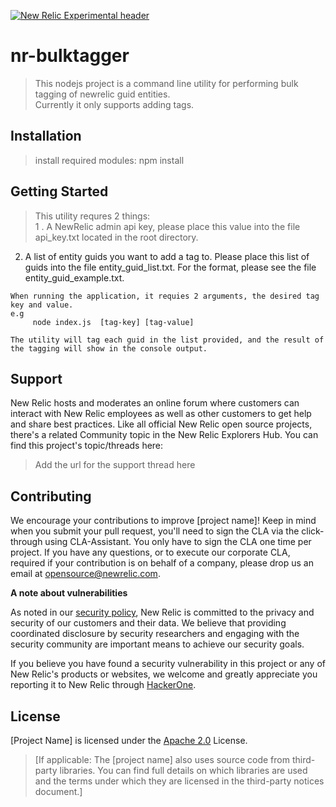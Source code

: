 [![New Relic Experimental header](https://github.com/newrelic/opensource-website/raw/master/src/images/categories/Experimental.png)](https://opensource.newrelic.com/oss-category/#new-relic-experimental)

# nr-bulktagger 

> This nodejs project is a command line utility for performing bulk tagging of newrelic guid entities.  
  Currently it only supports adding tags.  

## Installation

>  install required modules:  npm install

## Getting Started
> This utility requres 2 things:  
  1 .  A NewRelic admin api key,  please place this value into the file api_key.txt located in the root directory.
  2.  A list of entity guids you want to add a tag to.   Please place this list of guids into the file entity_guid_list.txt.
      For the format, please see the file entity_guid_example.txt.   
	  
	When running the application, it requies 2 arguments, the desired tag key and value.  
    e.g
         node index.js  [tag-key] [tag-value]   
		 
	The utility will tag each guid in the list provided, and the result of the tagging will show in the console output.

## Support

New Relic hosts and moderates an online forum where customers can interact with New Relic employees as well as other customers to get help and share best practices. Like all official New Relic open source projects, there's a related Community topic in the New Relic Explorers Hub. You can find this project's topic/threads here:

>Add the url for the support thread here

## Contributing
We encourage your contributions to improve [project name]! Keep in mind when you submit your pull request, you'll need to sign the CLA via the click-through using CLA-Assistant. You only have to sign the CLA one time per project.
If you have any questions, or to execute our corporate CLA, required if your contribution is on behalf of a company,  please drop us an email at opensource@newrelic.com.

**A note about vulnerabilities**

As noted in our [security policy](../../security/policy), New Relic is committed to the privacy and security of our customers and their data. We believe that providing coordinated disclosure by security researchers and engaging with the security community are important means to achieve our security goals.

If you believe you have found a security vulnerability in this project or any of New Relic's products or websites, we welcome and greatly appreciate you reporting it to New Relic through [HackerOne](https://hackerone.com/newrelic).

## License
[Project Name] is licensed under the [Apache 2.0](http://apache.org/licenses/LICENSE-2.0.txt) License.
>[If applicable: The [project name] also uses source code from third-party libraries. You can find full details on which libraries are used and the terms under which they are licensed in the third-party notices document.]
